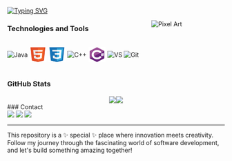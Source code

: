 [![Typing SVG](https://readme-typing-svg.demolab.com?font=&size=35&pause=1000&width=435&lines=Welcome+to+my+Github+Profile!;Hi%2C+everyone%2C+I'm+Jeysi)](https://git.io/typing-svg)

<img src="https://github.com/user-attachments/assets/3dd95ed7-9349-404f-8506-a3ad9a4cf5fb" alt="Pixel Art" align="right" width="170">

###  Technologies and Tools

<div style="display: inline_block"><br>
  <img align="center" alt="Java" height="35" width="40" src="https://img.icons8.com/?size=100&id=13679&format=png&color=000000">
  <img align="center" alt="HTML" height="35" width="40" src="https://raw.githubusercontent.com/devicons/devicon/master/icons/html5/html5-original.svg">
  <img align="center" alt="CSS" height="35" width="40" src="https://raw.githubusercontent.com/devicons/devicon/master/icons/css3/css3-original.svg">
  <img align="center" alt="C++" height="35" width="40" src="https://img.icons8.com/?size=100&id=40669&format=png&color=000000">
  <img align="center" alt="Csharp" height="35" width="40" src="https://raw.githubusercontent.com/devicons/devicon/master/icons/csharp/csharp-original.svg">
  <img align="center" alt="VS" height="35" width="40" src="https://cdn.jsdelivr.net/gh/devicons/devicon/icons/vscode/vscode-original.svg">
  <img align="center" alt="Git" height="35" width="40" src="https://cdn.jsdelivr.net/gh/devicons/devicon/icons/git/git-original.svg">
</div><br>

###  GitHub Stats

<div align="center" style="display: flex; justify-content: center;">
<a href="https://github.com/Jeysixczs/github-readme-stats">
  <img height=190 align="center" src="https://github-readme-stats.vercel.app/api?username=Jeysixczs&show_icons=true&theme=one_dark_pro&include_all_commits=true&count_private=true" />
</a>
<a href="https://github.com/Jeysixczs/convoychat">
  <img height=190 align="center" src="https://github-readme-stats.vercel.app/api/top-langs?username=Jeysixczs&layout=compact&langs_count=7&theme=one_dark_pro" />
</a>
</div>
###  Contact

<div> 
  <a href="https://www.facebook.com/Jeysixczs" target="_blank"><img src="https://img.icons8.com/?size=50&id=118497&format=png&color=000000" target="_blank"></a> 
  <a href="mailto:johncarloaquino75@gmail.com"><img src="https://img.icons8.com/?size=50&id=P7UIlhbpWzZm&format=png&color=000000" target="_blank"></a>
  <a href="https://www.instagram.com/chogssss/"><img src="https://img.icons8.com/?size=50&id=Xy10Jcu1L2Su&format=png&color=000000" target="_blank"></a>
</div>

---

This repository is a ✨ special ✨ place where innovation meets creativity. Follow my journey through the fascinating world of software development, and let's build something amazing together!
